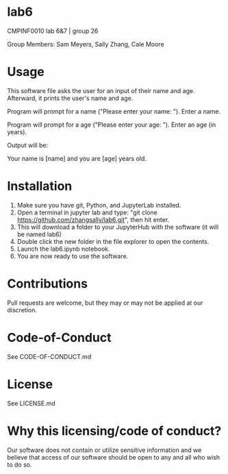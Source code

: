 # lab6
CMPINF0010 lab 6&7 | group 26

Group Members: Sam Meyers, Sally Zhang, Cale Moore

# Usage
This software file asks the user for an input of their name and age. Afterward, it prints the user's name and age.

Program will prompt for a name ("Please enter your name: "). Enter a name.

Program will prompt for a age ("Please enter your age: "). Enter an age (in years).

Output will be:

Your name is [name] and you are [age] years old.

# Installation
1. Make sure you have git, Python, and JupyterLab installed.
2. Open a terminal in jupyter lab and type: "git clone https://github.com/zhangsally/lab6.git", then hit enter.
3. This will download a folder to your JupyterHub with the software (it will be named lab6)
4. Double click the new folder in the file explorer to open the contents.
5. Launch the lab6.ipynb notebook.
6. You are now ready to use the software.

# Contributions
Pull requests are welcome, but they may or may not be applied at our discretion.

# Code-of-Conduct
See CODE-OF-CONDUCT.md

# License
See LICENSE.md

# Why this licensing/code of conduct?
Our software does not contain or utilize sensitive information and we believe that access of our software should be open to any and all who wish to do so.